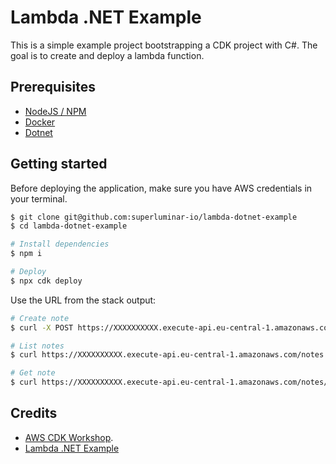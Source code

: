 # Lambda .NET Example

This is a simple example project bootstrapping a CDK project with C#. The goal is to create and deploy a lambda function.

## Prerequisites
* [NodeJS / NPM](https://nodejs.org/en/)
* [Docker](https://www.docker.com/)
* [Dotnet](https://dotnet.microsoft.com/download)

## Getting started

Before deploying the application, make sure you have AWS credentials in your terminal.

```sh
$ git clone git@github.com:superluminar-io/lambda-dotnet-example
$ cd lambda-dotnet-example

# Install dependencies
$ npm i

# Deploy
$ npx cdk deploy
```

Use the URL from the stack output:
```sh
# Create note
$ curl -X POST https://XXXXXXXXXX.execute-api.eu-central-1.amazonaws.com/notes --data '{ "title": "Hello World", "content": "Mollit adipisicing ut dolore aliqua." }' -H 'Content-Type: application/json'

# List notes
$ curl https://XXXXXXXXXX.execute-api.eu-central-1.amazonaws.com/notes

# Get note
$ curl https://XXXXXXXXXX.execute-api.eu-central-1.amazonaws.com/notes/:id
```

## Credits

* [AWS CDK Workshop](https://cdkworkshop.com/40-dotnet.html).
* [Lambda .NET Example](https://github.com/aws-samples/aws-cdk-examples/tree/master/csharp/capitalize-string)